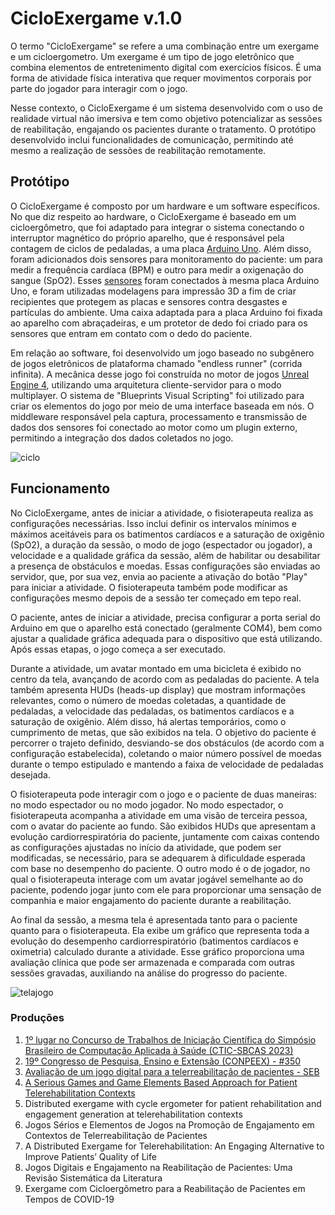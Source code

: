 # CicloExergame v.1.0

O termo "CicloExergame" se refere a uma combinação entre um exergame e um cicloergometro. Um exergame é um tipo de jogo eletrônico que combina elementos de entretenimento digital com exercícios físicos. É uma forma de atividade física interativa que requer movimentos corporais por parte do jogador para interagir com o jogo.

Nesse contexto, o CicloExergame é um sistema desenvolvido com o uso de realidade virtual não imersiva e tem como objetivo potencializar as sessões de reabilitação, engajando os pacientes durante o tratamento. O protótipo desenvolvido inclui funcionalidades de comunicação, permitindo até mesmo a realização de sessões de reabilitação remotamente.

## Protótipo

O CicloExergame é composto por um hardware e um software específicos. No que diz respeito ao hardware, o CicloExergame é baseado em um cicloergômetro, que foi adaptado para integrar o sistema conectando o interruptor magnético do próprio aparelho, que é responsável pela contagem de ciclos de pedaladas, a uma placa [Arduino Uno](https://docs.arduino.cc/hardware/uno-rev3). Além disso, foram adicionados dois sensores para monitoramento do paciente: um para medir a frequência cardíaca (BPM) e outro para medir a oxigenação do sangue (SpO2). Esses [sensores](https://www.analog.com/media/en/technical-documentation/data-sheets/MAX30100.pdf) foram conectados à mesma placa Arduino Uno, e foram utilizadas modelagens para impressão 3D a fim de criar recipientes que protegem as placas e sensores contra desgastes e partículas do ambiente. Uma caixa adaptada para a placa Arduino foi fixada ao aparelho com abraçadeiras, e um protetor de dedo foi criado para os sensores que entram em contato com o dedo do paciente.

Em relação ao software, foi desenvolvido um jogo baseado no subgênero de jogos eletrônicos de plataforma chamado "endless runner" (corrida infinita). A mecânica desse jogo foi construída no motor de jogos [Unreal Engine 4](https://www.unrealengine.com/en-US/?state=%2F4.26%2Fen-US%2F), utilizando uma arquitetura cliente-servidor para o modo multiplayer. O sistema de "Blueprints Visual Scripting" foi utilizado para criar os elementos do jogo por meio de uma interface baseada em nós. O middleware responsável pela captura, processamento e transmissão de dados dos sensores foi conectado ao motor como um plugin externo, permitindo a integração dos dados coletados no jogo.

![ciclo](https://github.com/FDaniela/CicloExergame-1.0/assets/102395421/8b1ad6bc-2440-4575-b836-96692d95f2ea)


## Funcionamento

No CicloExergame, antes de iniciar a atividade, o fisioterapeuta realiza as configurações necessárias. Isso inclui definir os intervalos mínimos e máximos aceitáveis para os batimentos cardíacos e a saturação de oxigênio (SpO2), a duração da sessão, o modo de jogo (espectador ou jogador), a velocidade e a qualidade gráfica da sessão, além de habilitar ou desabilitar a presença de obstáculos e moedas. Essas configurações são enviadas ao servidor, que, por sua vez, envia ao paciente a ativação do botão "Play" para iniciar a atividade. O fisioterapeuta também pode modificar as configurações mesmo depois de a sessão ter começado em tepo real.

O paciente, antes de iniciar a atividade, precisa configurar a porta serial do Arduino em que o aparelho está conectado (geralmente COM4), bem como ajustar a qualidade gráfica adequada para o dispositivo que está utilizando. Após essas etapas, o jogo começa a ser executado.

Durante a atividade, um avatar montado em uma bicicleta é exibido no centro da tela, avançando de acordo com as pedaladas do paciente. A tela também apresenta HUDs (heads-up display) que mostram informações relevantes, como o número de moedas coletadas, a quantidade de pedaladas, a velocidade das pedaladas, os batimentos cardíacos e a saturação de oxigênio. Além disso, há alertas temporários, como o cumprimento de metas, que são exibidos na tela. O objetivo do paciente é percorrer o trajeto definido, desviando-se dos obstáculos (de acordo com a configuração estabelecida), coletando o maior número possível de moedas durante o tempo estipulado e mantendo a faixa de velocidade de pedaladas desejada.

O fisioterapeuta pode interagir com o jogo e o paciente de duas maneiras: no modo espectador ou no modo jogador. No modo espectador, o fisioterapeuta acompanha a atividade em uma visão de terceira pessoa, com o avatar do paciente ao fundo. São exibidos HUDs que apresentam a evolução cardiorrespiratória do paciente, juntamente com caixas contendo as configurações ajustadas no início da atividade, que podem ser modificadas, se necessário, para se adequarem à dificuldade esperada com base no desempenho do paciente. O outro modo é o de jogador, no qual o fisioterapeuta interage com um avatar jogável semelhante ao do paciente, podendo jogar junto com ele para proporcionar uma sensação de companhia e maior engajamento do paciente durante a reabilitação.

Ao final da sessão, a mesma tela é apresentada tanto para o paciente quanto para o fisioterapeuta. Ela exibe um gráfico que representa toda a evolução do desempenho cardiorrespiratório (batimentos cardíacos e oximetria) calculado durante a atividade. Esse gráfico proporciona uma avaliação clínica que pode ser armazenada e comparada com outras sessões gravadas, auxiliando na análise do progresso do paciente.

![telajogo](https://github.com/FDaniela/CicloExergame-1.0/assets/102395421/0a6c5f8f-6fa0-4ffb-b04c-a3ffaefc7cd0)

### Produções

1. [1º lugar no Concurso de Trabalhos de Iniciação Científica do Simpósio Brasileiro de Computação Aplicada à Saúde (CTIC-SBCAS 2023)](https://sol.sbc.org.br/index.php/sbcas_estendido/article/view/25330)
2. [19º Congresso de Pesquisa, Ensino e Extensão (CONPEEX) - #350](https://anaisconpeex.ciar.ufg.br/edicoes/19/index.html)
3. [Avaliação de um jogo digital para a telerreabilitação de pacientes - SEB](https://zenodo.org/record/7492216)
5. [A Serious Games and Game Elements Based Approach for Patient Telerehabilitation Contexts](https://sol.sbc.org.br/journals/index.php/jis/article/view/2679)
6. Distributed exergame with cycle ergometer for patient rehabilitation and engagement generation at telerehabilitation contexts
7. Jogos Sérios e Elementos de Jogos na Promoção de Engajamento em Contextos de Telerreabilitação de Pacientes
8. A Distributed Exergame for Telerehabilitation: An Engaging Alternative to Improve Patients’ Quality of Life
9. Jogos Digitais e Engajamento na Reabilitação de Pacientes: Uma Revisão Sistemática da Literatura
10. Exergame com Cicloergômetro para a Reabilitação de Pacientes em Tempos de COVID-19
